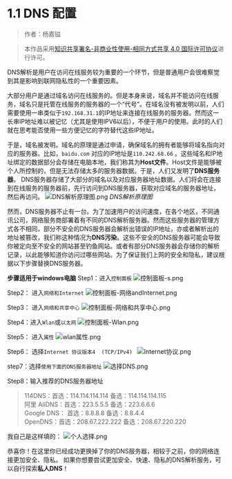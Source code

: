 # 1.1 DNS 配置

>作者：杨嘉镒

>本作品采用<a rel="license" href="http://creativecommons.org/licenses/by-nc-sa/4.0/">知识共享署名-非商业性使用-相同方式共享 4.0 国际许可协议</a>进行许可。

DNS解析是用户在访问在线服务较为重要的一个环节，但是普通用户会很难察觉到其是影响到联网隐私性的一个重要因素。

大部分用户是通过域名访问在线服务的。但是本身来说，域名并不能访问在线服务，域名只是托管在线服务的服务器的一个“代号”。在域名没有被发明以前，人们需要使用一串类似于`192.168.31.1`的IP地址来连接在线服务的服务器。然而这一长串IP地址难以被记忆（尤其是使用IPV6以后），不便于用户的使用。此时的人们就在思考能否使用一些方便记忆的字符替代这些IP地址。

于是，域名被发明。域名的原理是通过申请，确保域名的拥有者能够将域名指向对应的服务器。比如，`baidu.com` 对应的IP地址是`110.242.68.66` 。这些域名和IP地址绑定的数据部分会存储在电脑本地，我们称其为**Host文件**。Host文件是能够被个人所控制的，但是无法存储太多的服务器数据。于是，人们又发明了**DNS服务器**。 DNS服务器存储了大部分的域名以及对应服务器地址数据。人们将会在连接到在线服务的服务器前，先行访问到DNS服务器，获取对应域名的服务器地址，然后再访问。
![DNS解析原理图.png](image/DNS解析原理图.png)
*DNS解析原理图*

然而，DNS服务器不止有一台。为了加速用户的访问速度，在各个地区，不同通讯公司，网络服务商部署着有不同的DNS解析服务器。然而这些服务器的管理方式各不相同，部分不安全的DNS服务器会解析出错误的IP地址，亦或者解析出的地址被篡改，我们称这种情况为**DNS污染**。这些不安全的DNS服务器可能会导致你被定向至不安全的网站甚至钓鱼网站。或者有部分DNS服务器会存储你的解析记录，以此能够知道你访问过哪些网站。为了保证我们上网的安全和隐私，建议根据以下步骤替换DNS服务器。

**步骤适用于windows电脑**
Step1：进入`控制面板`
![控制面板-s.png](Image/控制面板-s.png)

Step2： 进入`网络和Internet`
![控制面板-网络andInternet.png](Image/控制面板-网络andInternet.png)

Step3： 进入`网络和共享中心`
![控制面板-网络和共享中心.png](Image/控制面板-网络和共享中心.png)

Step4：进入`Wlan`或`以太网`
![控制面板-Wlan.png](Image/控制面板-Wlan.png)

Step5： 进入`属性`
![wlan属性.png](Image/wlan属性.png)

Step6： 选择`Internet 协议版本4  (TCP/IPv4) `
![Internet协议.png](Image/Internet协议.png)

step7：选择`使用下面的DNS服务器地址`
![选择DNS.png](Image/选择DNS.png)

Step8：输入推荐的DNS服务器地址

>114DNS：首选：114.114.114.114  备选：114.114.114.115  
>阿里 AliDNS：首选：223.5.5.5  备选：223.6.6.6  
>Google DNS： 首选：8.8.8.8  备选：8.8.4.4  
>OpenDNS：首选：208.67.222.222  备选：208.67.220.220

我自己是这样填的：
![个人选择.png](Image/个人选择.png)

恭喜你！在这里你已经成功更换掉了你的DNS服务器，相较于之前，你的网络连接更加安全、隐私。
如果你想要尝试更加安全、快速、隐私的DNS解析服务，可以自行探索**私人DNS**！